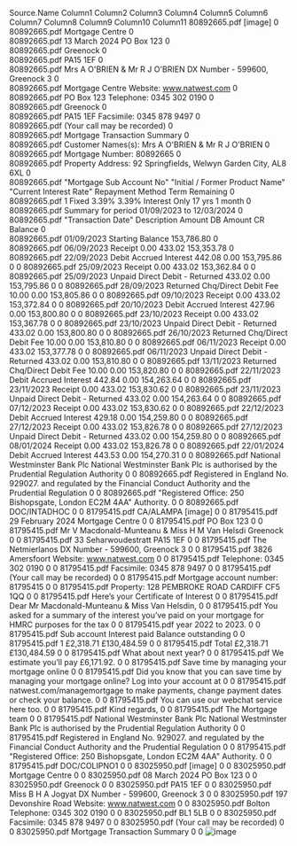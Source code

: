 Source.Name	Column1	Column2	Column3	Column4	Column5	Column6	Column7	Column8	Column9	Column10	Column11
80892665.pdf						[image]				0	
80892665.pdf						Mortgage Centre				0	
80892665.pdf	13 March 2024					PO Box 123				0	
80892665.pdf						Greenock				0	
80892665.pdf						PA15 1EF				0	
80892665.pdf	Mrs A O'BRIEN & Mr R J O'BRIEN					DX Number - 599600, Greenock 3				0	
80892665.pdf	Mortgage Centre					Website: www.natwest.com				0	
80892665.pdf	PO Box 123					Telephone: 0345 302 0190				0	
80892665.pdf	Greenock									0	
80892665.pdf	PA15 1EF					Facsimile: 0345 878 9497				0	
80892665.pdf						(Your call may be recorded)				0	
80892665.pdf						Mortgage Transaction Summary				0	
80892665.pdf	Customer Names(s):		Mrs A O'BRIEN & Mr R J O'BRIEN							0	
80892665.pdf	Mortgage Number:	80892665								0	
80892665.pdf	Property Address:		92 Springfields, Welwyn Garden City, AL8 6XL							0	
80892665.pdf	"Mortgage Sub
Account No"		"Initial / Former
Product Name"	"Current
Interest Rate"		Repayment Method	Term Remaining			0	
80892665.pdf	1		Fixed 3.39%	3.39%		Interest Only	17 yrs 1 month			0	
80892665.pdf	Summary for period 01/09/2023 to 12/03/2024									0	
80892665.pdf	"Transaction
Date"		Description		Amount DB	Amount CR		Balance		0	
80892665.pdf	01/09/2023		Starting Balance					153,786.80		0	
80892665.pdf	06/09/2023		Receipt		0.00	433.02		153,353.78		0	
80892665.pdf	22/09/2023		Debit Accrued Interest		442.08	0.00		153,795.86		0	0
80892665.pdf	25/09/2023		Receipt		0.00	433.02		153,362.84		0	0
80892665.pdf	25/09/2023		Unpaid Direct Debit - Returned		433.02	0.00		153,795.86		0	0
80892665.pdf	28/09/2023		Returned Chq/Direct Debit Fee		10.00	0.00		153,805.86		0	0
80892665.pdf	09/10/2023		Receipt		0.00	433.02		153,372.84		0	0
80892665.pdf	20/10/2023		Debit Accrued Interest		427.96	0.00		153,800.80		0	0
80892665.pdf	23/10/2023		Receipt		0.00	433.02		153,367.78		0	0
80892665.pdf	23/10/2023		Unpaid Direct Debit - Returned		433.02	0.00		153,800.80		0	0
80892665.pdf	26/10/2023		Returned Chq/Direct Debit Fee		10.00	0.00		153,810.80		0	0
80892665.pdf	06/11/2023		Receipt		0.00	433.02		153,377.78		0	0
80892665.pdf	06/11/2023		Unpaid Direct Debit - Returned		433.02	0.00		153,810.80		0	0
80892665.pdf	13/11/2023		Returned Chq/Direct Debit Fee		10.00	0.00		153,820.80		0	0
80892665.pdf	22/11/2023		Debit Accrued Interest		442.84	0.00		154,263.64		0	0
80892665.pdf	23/11/2023		Receipt		0.00	433.02		153,830.62		0	0
80892665.pdf	23/11/2023		Unpaid Direct Debit - Returned		433.02	0.00		154,263.64		0	0
80892665.pdf	07/12/2023		Receipt		0.00	433.02		153,830.62		0	0
80892665.pdf	22/12/2023		Debit Accrued Interest		429.18	0.00		154,259.80		0	0
80892665.pdf	27/12/2023		Receipt		0.00	433.02		153,826.78		0	0
80892665.pdf	27/12/2023		Unpaid Direct Debit - Returned		433.02	0.00		154,259.80		0	0
80892665.pdf	08/01/2024		Receipt		0.00	433.02		153,826.78		0	0
80892665.pdf	22/01/2024		Debit Accrued Interest		443.53	0.00		154,270.31		0	0
80892665.pdf	National Westminster Bank Plc					National Westminster Bank Plc is authorised by the Prudential Regulation Authority				0	0
80892665.pdf	Registered in England No. 929027.					and regulated by the Financial Conduct Authority and the Prudential Regulation				0	0
80892665.pdf	"Registered Office:
250 Bishopsgate,
London
EC2M 4AA"		Authority.							0	0
80892665.pdf									DOC/INTADHOC	0	0
81795415.pdf	CA/ALAMPA		[image]							0	0
81795415.pdf	29 February 2024		Mortgage Centre							0	0
81795415.pdf			PO Box 123							0	0
81795415.pdf	Mr V Macdonald-Munteanu & Miss H M Van Helsdi		Greenock							0	0
81795415.pdf	33 Seharwoudestratt		PA15 1EF							0	0
81795415.pdf	The Netmierlanos		DX Number - 599600, Greenock 3							0	0
81795415.pdf	3826 Amersfoort		Website: www.natwest.com							0	0
81795415.pdf			Telephone: 0345 302 0190							0	0
81795415.pdf			Facsimile: 0345 878 9497							0	0
81795415.pdf			(Your call may be recorded)							0	0
81795415.pdf	Mortgage account number:	81795415								0	0
81795415.pdf	Property:		128 PEMBROKE ROAD CARDIFF		CF5 1QQ					0	0
81795415.pdf	Here’s your Certificate of Interest									0	0
81795415.pdf	Dear Mr Macdonald-Munteanu & Miss Van Helsdin,									0	0
81795415.pdf	You asked for a summary of the interest you’ve paid on your mortgage for HMRC purposes for the tax									0	0
81795415.pdf	year 2022 to 2023.									0	0
81795415.pdf	Sub account		Interest paid	Balance outstanding						0	0
81795415.pdf	1		£2,318.71	£130,484.59						0	0
81795415.pdf	Total		£2,318.71	£130,484.59						0	0
81795415.pdf	What about next year?									0	0
81795415.pdf	We estimate you’ll pay £6,171.92.									0	0
81795415.pdf	Save time by managing your mortgage online									0	0
81795415.pdf	Did you know that you can save time by managing your mortgage online? Log into your account at									0	0
81795415.pdf	natwest.com/managemortgage to make payments, change payment dates or check your balance.									0	0
81795415.pdf	You can use our webchat service here too.									0	0
81795415.pdf	Kind regards,									0	0
81795415.pdf	The Mortgage team									0	0
81795415.pdf	National Westminster Bank Plc		National Westminster Bank Plc is authorised by the Prudential Regulation Authority							0	0
81795415.pdf	Registered in England No. 929027.		and regulated by the Financial Conduct Authority and the Prudential Regulation							0	0
81795415.pdf	"Registered Office:
250 Bishopsgate,
London
EC2M 4AA"	Authority.								0	0
81795415.pdf						DOC/COLIPNO1				0	0
83025950.pdf							[image]			0	0
83025950.pdf							Mortgage Centre			0	0
83025950.pdf	08 March 2024						PO Box 123			0	0
83025950.pdf							Greenock			0	0
83025950.pdf							PA15 1EF			0	0
83025950.pdf	Miss B H A Jogyat						DX Number - 599600, Greenock 3			0	0
83025950.pdf	197 Devonshire Road						Website: www.natwest.com			0	0
83025950.pdf	Bolton						Telephone: 0345 302 0190			0	0
83025950.pdf	BL1 5LB									0	0
83025950.pdf							Facsimile: 0345 878 9497			0	0
83025950.pdf							(Your call may be recorded)			0	0
83025950.pdf							Mortgage Transaction Summary			0	0
![image](https://github.com/ParvezAlamDA/ATracker/assets/135791344/9d98b67f-051f-4210-b23d-d346aa66adc2)
